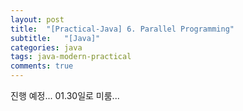 ```yaml
---
layout: post
title:  "[Practical-Java] 6. Parallel Programming"
subtitle:   "[Java]"
categories: java
tags: java-modern-practical
comments: true
---
```


진행 예정... 01.30일로 미룸...